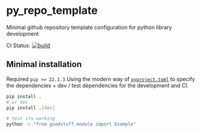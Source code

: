 # py_repo_template
Minimal github repository template configuration for python library development

CI Status: [![build](https://github.com/mihsamusev/py_repo_template/actions/workflows/ci.yaml/badge.svg)](https://github.com/mihsamusev/py_repo_template/actions/workflows/ci.yaml)

## Minimal installation
Required `pip >= 22.1.3` 
Using the modern way of [`pyproject.toml`](https://pip.pypa.io/en/latest/reference/build-system/pyproject-toml/?highlight=pyproject) to specify the dependencies + dev / test dependencies for the development and CI.

```bash
pip install .
# or dev
pip install .[dev]

# test its working
python -c "from goodstuff.module import Example"
```